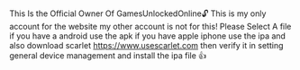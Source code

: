 This Is the Official Owner Of GamesUnlockedOnline🔓
This is my only account for the website my other account is not for this!
Please Select A file if you have a android use the apk if you have apple iphone use the ipa and also download scarlet https://www.usescarlet.com
then verify it in setting general device management and install the ipa file 👍
